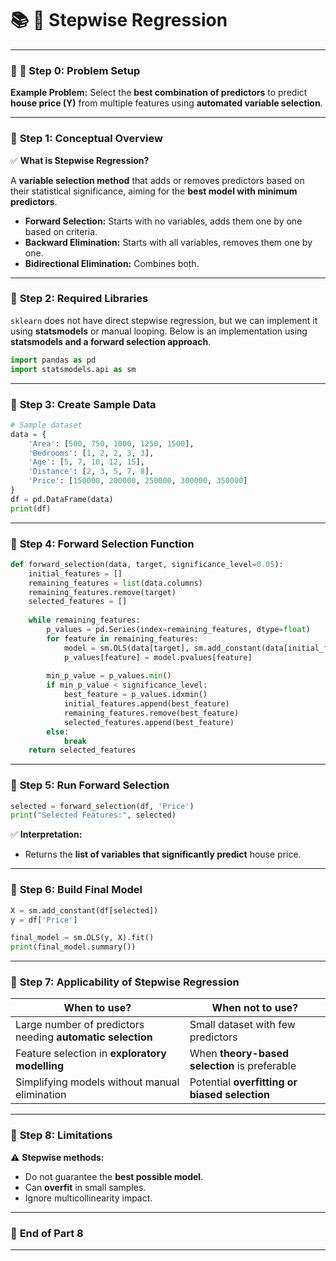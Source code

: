 # 📚 **🌟 Stepwise Regression**

---

### 📝 **🔹 Step 0: Problem Setup**

**Example Problem:**
Select the **best combination of predictors** to predict **house price (Y)** from multiple features using **automated variable selection**.

---

### 🔹 **Step 1: Conceptual Overview**

✅ **What is Stepwise Regression?**

A **variable selection method** that adds or removes predictors based on their statistical significance, aiming for the **best model with minimum predictors**.

* **Forward Selection:** Starts with no variables, adds them one by one based on criteria.
* **Backward Elimination:** Starts with all variables, removes them one by one.
* **Bidirectional Elimination:** Combines both.

---

### 🔹 **Step 2: Required Libraries**

`sklearn` does not have direct stepwise regression, but we can implement it using **statsmodels** or manual looping. Below is an implementation using **statsmodels and a forward selection approach**.

```python
import pandas as pd
import statsmodels.api as sm
```

---

### 🔹 **Step 3: Create Sample Data**

```python
# Sample dataset
data = {
    'Area': [500, 750, 1000, 1250, 1500],
    'Bedrooms': [1, 2, 2, 3, 3],
    'Age': [5, 7, 10, 12, 15],
    'Distance': [2, 3, 5, 7, 8],
    'Price': [150000, 200000, 250000, 300000, 350000]
}
df = pd.DataFrame(data)
print(df)
```

---

### 🔹 **Step 4: Forward Selection Function**

```python
def forward_selection(data, target, significance_level=0.05):
    initial_features = []
    remaining_features = list(data.columns)
    remaining_features.remove(target)
    selected_features = []
    
    while remaining_features:
        p_values = pd.Series(index=remaining_features, dtype=float)
        for feature in remaining_features:
            model = sm.OLS(data[target], sm.add_constant(data[initial_features + [feature]])).fit()
            p_values[feature] = model.pvalues[feature]
        
        min_p_value = p_values.min()
        if min_p_value < significance_level:
            best_feature = p_values.idxmin()
            initial_features.append(best_feature)
            remaining_features.remove(best_feature)
            selected_features.append(best_feature)
        else:
            break
    return selected_features
```

---

### 🔹 **Step 5: Run Forward Selection**

```python
selected = forward_selection(df, 'Price')
print("Selected Features:", selected)
```

✅ **Interpretation:**

* Returns the **list of variables that significantly predict** house price.

---

### 🔹 **Step 6: Build Final Model**

```python
X = sm.add_constant(df[selected])
y = df['Price']

final_model = sm.OLS(y, X).fit()
print(final_model.summary())
```

---

### 🔹 **Step 7: Applicability of Stepwise Regression**

| **When to use?**                                           | **When not to use?**                          |
| ---------------------------------------------------------- | --------------------------------------------- |
| Large number of predictors needing **automatic selection** | Small dataset with few predictors             |
| Feature selection in **exploratory modelling**             | When **theory-based selection** is preferable |
| Simplifying models without manual elimination              | Potential **overfitting or biased selection** |

---

### 🔹 **Step 8: Limitations**

⚠️ **Stepwise methods:**

* Do not guarantee the **best possible model**.
* Can **overfit** in small samples.
* Ignore multicollinearity impact.

---

### 📝 **End of Part 8**

---


